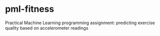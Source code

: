 # pml-fitness
Practical Machine Learning programming assignment: predicting exercise quality based on accelerometer readings
